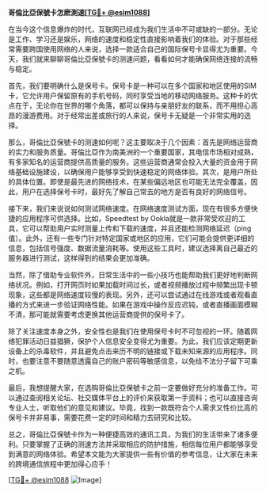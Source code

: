 **哥倫比亞保號卡怎麽測速[[TG💪+ @esim1088](https://t.me/s/esim1088)]**

在当今这个信息爆炸的时代，互联网已经成为我们生活中不可或缺的一部分。无论是工作、学习还是娱乐，网络的速度和稳定性直接影响着我们的体验。对于那些经常需要跨国使用网络的人来说，选择一款适合自己的国际保号卡显得尤为重要。今天，我们就来聊聊哥倫比亞保號卡的测速问题，看看如何才能确保网络连接的流畅与稳定。

首先，我们要明确什么是保号卡。保号卡是一种可以在多个国家和地区使用的SIM卡，它允许用户保留原有的手机号码，同时享受当地的移动网络服务。这种卡的优点在于，无论你在世界的哪个角落，都可以保持与亲朋好友的联系，而不用担心高昂的漫游费用。对于经常出差或旅行的人来说，保号卡无疑是一个非常实用的选择。

那么，哥倫比亞保號卡的测速如何呢？这主要取决于几个因素：首先是网络运营商的实力和服务质量。哥倫比亞作为南美洲的一个重要国家，其电信市场相对成熟，有多家知名的运营商提供高质量的服务。这些运营商通常会投入大量的资金用于网络基础设施建设，以确保用户能够享受到快速稳定的网络体验。其次，是用户所处的具体位置。即使是最先进的网络技术，在某些偏远地区也可能无法完全覆盖，因此，用户在选择保号卡时，最好先了解自己常去的地方是否有良好的网络信号。

接下来，我们来说说如何测试网络速度。在网络速度测试方面，现在有很多方便快捷的应用程序可供选择。比如，Speedtest by Ookla就是一款非常受欢迎的工具，它可以帮助用户实时测量上传和下载的速度，并且还能检测网络延迟（ping值）。此外，还有一些专门针对特定国家或地区的应用，它们可能会提供更详细的信息，包括信号强度、数据流量消耗等。使用这些工具时，建议选择离自己最近的服务器进行测试，这样得到的结果会更加准确。

当然，除了借助专业软件外，日常生活中的一些小技巧也能帮助我们更好地判断网络状况。例如，打开网页时如果加载时间过长，或者视频播放过程中频繁出现卡顿现象，这些都是网络速度较慢的表现。另外，还可以尝试通过在线游戏或者观看直播的方式来进一步验证网络性能。如果在游戏中操作反应迟钝，或者直播画面模糊不清，那可能就需要考虑更换其他运营商提供的保号卡了。

除了关注速度本身之外，安全性也是我们在使用保号卡时不可忽视的一环。随着网络犯罪活动日益猖獗，保护个人信息安全变得尤为重要。为此，我们应该定期更新设备上的杀毒软件，并且避免点击来历不明的链接或下载未知来源的应用程序。同时，也要注意不要随意透露自己的账户密码等敏感信息，以免给不法分子留下可乘之机。

最后，我想提醒大家，在选购哥倫比亞保號卡之前一定要做好充分的准备工作。可以通过查阅相关论坛、社交媒体平台上的评价来获取第一手资料；也可以直接咨询专业人士，听取他们的意见和建议。毕竟，找到一款既符合个人需求又性价比高的保号卡并非易事，需要花费一定的时间和精力去研究和比较。

总之，哥倫比亞保號卡作为一种便捷高效的通讯工具，为我们的生活带来了诸多便利。只要掌握了正确的测速方法并采取相应的防护措施，相信每位用户都能够享受到满意的网络体验。希望本文能为大家提供一些有价值的参考信息，让大家在未来的跨境通信旅程中更加得心应手！

[[TG💪+ @esim1088](https://t.me/s/esim1088) ![Image](https://i.postimg.cc/4NQfJmqS/Snipaste-2025-05-13-00-14-12.png)]
